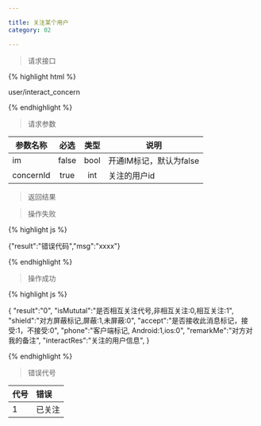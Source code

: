 ```yaml
---

title: 关注某个用户
category: 02

---
```


> 请求接口

{% highlight html %}

user/interact_concern

{% endhighlight %}

> 请求参数

|参数名称			|必选		|类型		|说明									
|-------------------|:---------:|:---------:|--------------------------------------------
|im					|false		|bool		|开通IM标记，默认为false
|concernId			|true		|int		|关注的用户id

> 返回结果

> 操作失败

{% highlight js %}

{"result":"错误代码","msg":"xxxx"}

{% endhighlight %}

> 操作成功

{% highlight js %}

{
    "result":"0", 
    "isMututal":"是否相互关注代号,非相互关注:0,相互关注:1",		
    "shield":"对方屏蔽标记,屏蔽:1,未屏蔽:0",
    "accept":"是否接收此消息标记，接受:1，不接受:0",
    "phone":"客户端标记, Android:1,ios:0",
    "remarkMe":"对方对我的备注",
    "interactRes":"关注的用户信息",
}

{% endhighlight %}

> 错误代号

|代号				|错误										
|-------------------|:-----------------------------------------------------
|1					|已关注
